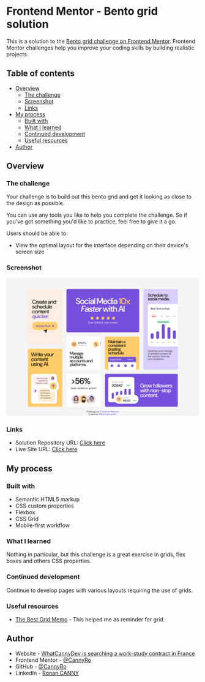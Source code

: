# Frontend Mentor - Bento grid solution

This is a solution to the [Bento grid challenge on Frontend Mentor](https://www.frontendmentor.io/challenges/bento-grid-RMydElrlOj). Frontend Mentor challenges help you improve your coding skills by building realistic projects. 

## Table of contents

- [Overview](#overview)
  - [The challenge](#the-challenge)
  - [Screenshot](#screenshot)
  - [Links](#links)
- [My process](#my-process)
  - [Built with](#built-with)
  - [What I learned](#what-i-learned)
  - [Continued development](#continued-development)
  - [Useful resources](#useful-resources)
- [Author](#author)

## Overview

### The challenge

Your challenge is to build out this bento grid and get it looking as close to the design as possible.

You can use any tools you like to help you complete the challenge. So if you've got something you'd like to practice, feel free to give it a go.

Users should be able to:

- View the optimal layout for the interface depending on their device's screen size

### Screenshot

![](./screenshot.jpg)

### Links

- Solution Repository URL: [Click here](https://github.com/CannyRo/FrontendMentor_BentoGrid_RMydElrlOj)
- Live Site URL: [Click here](https://cannyro.github.io/FrontendMentor_BentoGrid_RMydElrlOj/)

## My process

### Built with

- Semantic HTML5 markup
- CSS custom properties
- Flexbox
- CSS Grid
- Mobile-first workflow

### What I learned

Nothing in particular, but this challenge is a great exercise in grids, flex boxes and others CSS properties.

### Continued development

Continue to develop pages with various layouts requiring the use of grids.

### Useful resources

- [The Best Grid Memo](https://css-tricks.com/snippets/css/complete-guide-grid/) - This helped me as reminder for grid.

## Author

- Website - [WhatCannyDev is searching a work-study contract in France](https://cannyro.github.io/hire_mr_canny/en)
- Frontend Mentor - [@CannyRo](https://www.frontendmentor.io/profile/CannyRo)
- GitHub - [@CannyRo](https://github.com/CannyRo)
- LinkedIn - [Ronan CANNY](https://www.linkedin.com/in/ronan-canny-b29443277/)
